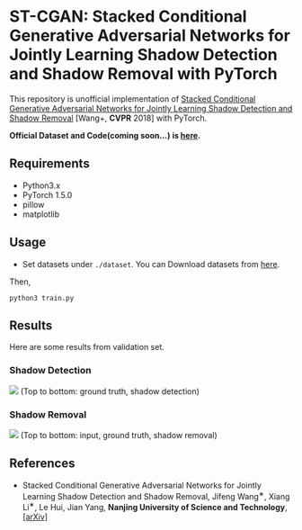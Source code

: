 # ST-CGAN: Stacked Conditional Generative Adversarial Networks for Jointly Learning Shadow Detection and Shadow Removal with PyTorch

This repository is unofficial implementation of  [Stacked Conditional Generative Adversarial Networks for Jointly Learning Shadow Detection and Shadow Removal](https://arxiv.org/abs/1712.02478) [Wang+, **CVPR** 2018] with PyTorch.

**Official Dataset and Code(coming soon...) is [here](https://github.com/DeepInsight-PCALab/ST-CGAN).**

## Requirements
* Python3.x
* PyTorch 1.5.0
* pillow
* matplotlib

## Usage
* Set datasets under ```./dataset```. You can Download datasets from [here](https://github.com/DeepInsight-PCALab/ST-CGAN).

Then,
```
python3 train.py
```

## Results
Here are some results from validation set.
### Shadow Detection
![](https://github.com/IsHYuhi/ST-CGAN_Stacked_Conditional_Generative_Adversarial_Networks/blob/master/result/detected_shadow.jpg)
(Top to bottom: ground truth, shadow detection)

### Shadow Removal
![](https://github.com/IsHYuhi/ST-CGAN_Stacked_Conditional_Generative_Adversarial_Networks/blob/master/result/shadow_removal.jpg)
(Top to bottom: input, ground truth, shadow removal)

## References
* Stacked Conditional Generative Adversarial Networks for Jointly Learning Shadow Detection and Shadow Removal, Jifeng Wang<sup>∗</sup>, Xiang Li<sup>∗</sup>, Le Hui, Jian Yang, **Nanjing University of Science and Technology**, [[arXiv]](https://arxiv.org/abs/1712.02478)
